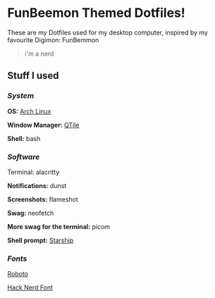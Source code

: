 # FunBeemon Themed Dotfiles!
These are my Dotfiles used for my desktop computer, inspired by my favourite Digimon: FunBemmon
> i'm a nerd

## Stuff I used
### _System_
**OS:** [Arch Linux](https://archlinux.org/)

**Window Manager:** [QTile](https://qtile.org/)

**Shell:** bash

### _Software_
Terminal: alacritty

**Notifications:** dunst

**Screenshots:** flameshot

**Swag:** neofetch

**More swag for the terminal:** picom

**Shell prompt:** [Starship](https://starship.rs/)

### _Fonts_

[Roboto](https://fonts.google.com/specimen/Roboto)

[Hack Nerd Font](https://github.com/source-foundry/Hack)
